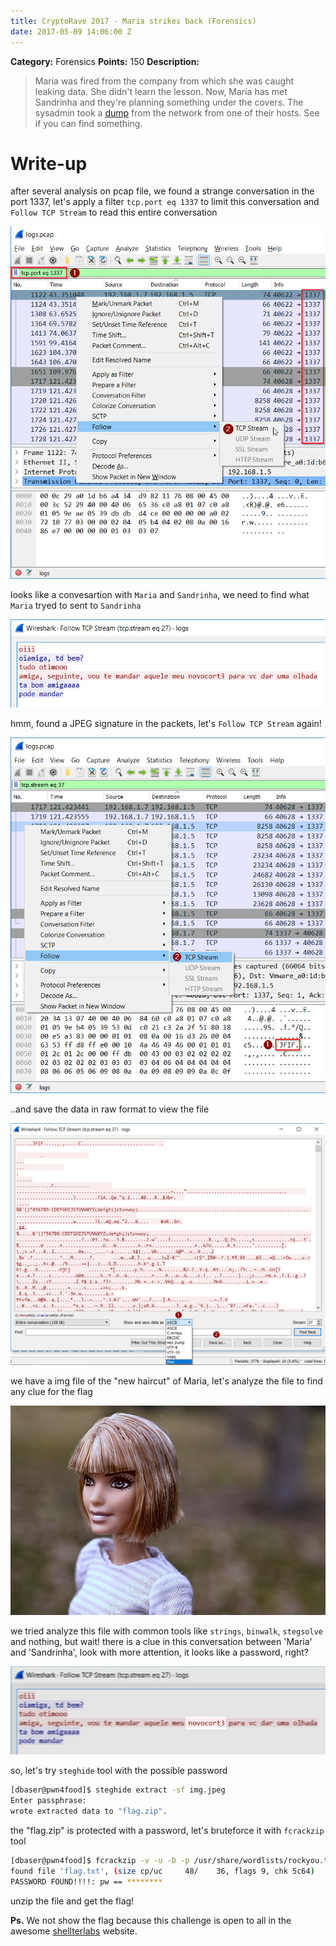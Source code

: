 ```yaml
---
title: CryptoRave 2017 - Maria strikes back (Forensics)
date: 2017-05-09 14:06:00 Z
---
```


**Category:** Forensics
**Points:** 150
**Description:**

> Maria was fired from the company from which she was caught leaking data. She didn't learn the lesson. Now, Maria has met Sandrinha and they're planning something under the covers. The sysadmin took a [dump](https://github.com/dbaser/CTF-Write-ups/blob/master/CryptoRave-2017/for150-maria_strikes_back/logs.pcap) from the network from one of their hosts. See if you can find something. 

# Write-up

after several analysis on pcap file, we found a strange conversation in the port 1337, let's apply a filter `tcp.port eq 1337` to limit this conversation and `Follow TCP Stream` to read this entire conversation

![img](https://raw.githubusercontent.com/dbaser/CTF-Write-ups/master/CryptoRave-2017/for150-maria_strikes_back/for150-maria_strikes_back-01.png)

looks like a convesartion with `Maria` and `Sandrinha`, we need to find what `Maria` tryed to sent to `Sandrinha`

![img](https://raw.githubusercontent.com/dbaser/CTF-Write-ups/master/CryptoRave-2017/for150-maria_strikes_back/for150-maria_strikes_back-02.png)

hmm, found a JPEG signature in the packets, let's `Follow TCP Stream` again!

![img](https://raw.githubusercontent.com/dbaser/CTF-Write-ups/master/CryptoRave-2017/for150-maria_strikes_back/for150-maria_strikes_back-03.png)

..and save the data in raw format to view the file

![img](https://raw.githubusercontent.com/dbaser/CTF-Write-ups/master/CryptoRave-2017/for150-maria_strikes_back/for150-maria_strikes_back-04.png)

we have a img file of the "new haircut" of Maria, let's analyze the file to find any clue for the flag

![img](https://raw.githubusercontent.com/dbaser/CTF-Write-ups/master/CryptoRave-2017/for150-maria_strikes_back/img.jpeg)

we tried analyze this file with common tools like `strings`, `binwalk`, `stegsolve` and nothing, but wait! there is a clue in this conversation between 'Maria' and 'Sandrinha', look with more attention, it looks like a password, right?

![img](https://raw.githubusercontent.com/dbaser/CTF-Write-ups/master/CryptoRave-2017/for150-maria_strikes_back/for150-maria_strikes_back-05.png)

so, let's try `steghide` tool with the possible password

```bash
[dbaser@pwn4food]$ steghide extract -sf img.jpeg
Enter passphrase: 
wrote extracted data to "flag.zip".
```   

the "flag.zip" is protected with a password, let's bruteforce it with `fcrackzip` tool

```bash
[dbaser@pwn4food]$ fcrackzip -v -u -D -p /usr/share/wordlists/rockyou.txt flag.zip
found file 'flag.txt', (size cp/uc     48/    36, flags 9, chk 5c64)
PASSWORD FOUND!!!!: pw == ********
```   

unzip the file and get the flag!

**Ps.** We not show the flag because this challenge is open to all in the awesome [shellterlabs](https://shellterlabs.com) website.

